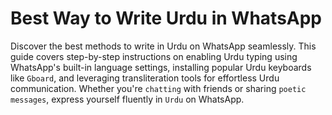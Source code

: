 # Best Way to Write Urdu in WhatsApp
  
Discover the best methods to write in Urdu on WhatsApp seamlessly. This guide covers step-by-step instructions on enabling Urdu typing using WhatsApp's built-in language settings, installing popular Urdu keyboards like `Gboard`, and leveraging transliteration tools for effortless Urdu communication. Whether you're `chatting` with friends or sharing `poetic messages`, express yourself fluently in `Urdu` on WhatsApp.

<iframe class="yt-video src="https://www.youtube.com/embed/rEkPltqJVmc?si=8FcFJ6umcdSzASTu" title="YouTube video player" frameborder="0" allow="accelerometer; autoplay; clipboard-write; encrypted-media; gyroscope; picture-in-picture; web-share" referrerpolicy="strict-origin-when-cross-origin" allowfullscreen></iframe>

